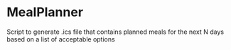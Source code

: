 # MealPlanner
Script to generate .ics file that contains planned meals for the next N days based on a list of acceptable options
